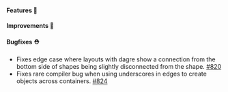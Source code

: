 #### Features 🚀

#### Improvements 🧹

#### Bugfixes ⛑️

- Fixes edge case where layouts with dagre show a connection from the bottom side of shapes being slightly disconnected from the shape. [#820](https://github.com/terrastruct/d2/pull/820)
- Fixes rare compiler bug when using underscores in edges to create objects across containers. [#824](https://github.com/terrastruct/d2/pull/824)
